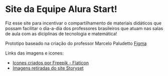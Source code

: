 # Site da Equipe Alura Start! 

Fiz esse site para incentivar o compartilhamento de materiais didáticos que possam facilitar o dia-a-dia dos professores brasileiros que atuam nas salas de aula com as diciplinas de tecnologia e matemática! 

Prototipo baseado na criação do professor Marcelo Paludetto <a href="https://www.figma.com/file/fnayTC7vCARDn1aYsc6OGw/Prototipo-site?node-id=0%3A1" target="_blank" rel="noopener noreferrer">Figma</a>

Links das imagens e icones: 

- <a href="https://www.flaticon.com/packs/social-media-51?word=ui" title="Social media">Icones criados por Freepik - Flaticon</a>
- <a href="https://storyset.com/education">Imagens retiradas do site Storyset</a>
